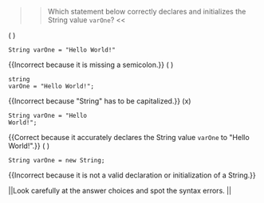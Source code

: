 >>Which statement below correctly declares and initializes the String value <code>varOne</code>? <<

( ) <pre><code>String varOne = "Hello World!"</code></pre> {{Incorrect because it is missing a semicolon.}}
( ) <pre><code>string varOne = "Hello World!";</code></pre> {{Incorrect because "String" has to be capitalized.}}
(x) <pre><code>String varOne = "Hello World!";</code></pre> {{Correct because it accurately declares the String value <code>varOne</code> to "Hello World!".}}
( ) <pre><code>String varOne = new String;</code></pre> {{Incorrect because it is not a valid declaration or initialization of a String.}}

||Look carefully at the answer choices and spot the syntax errors. ||
